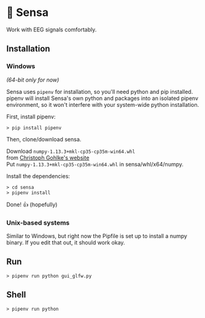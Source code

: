 
# 🔵 Sensa

Work with EEG signals comfortably.



## Installation
### Windows

*(64-bit only for now)*

Sensa uses `pipenv` for installation, so you'll need python and pip installed. pipenv will install Sensa's own python and packages into an isolated pipenv environment, so it won't interfere with your system-wide python installation.

First, install pipenv:
```
> pip install pipenv
```
Then, clone/download sensa.

Download `numpy-1.13.3+mkl-cp35-cp35m-win64.whl`  
from [Christoph Gohlke's website](https://www.lfd.uci.edu/~gohlke/pythonlibs/#numpy)  
Put `numpy-1.13.3+mkl-cp35-cp35m-win64.whl` in sensa/whl/x64/numpy.  

Install the dependencies:
```
> cd sensa
> pipenv install
```
Done! 👍
(hopefully) 


### Unix-based systems

Similar to Windows, but right now the Pipfile is set up to install a numpy binary. If you edit that out, it should work okay.


## Run
```
> pipenv run python gui_glfw.py
```

## Shell
```
> pipenv run python
```
